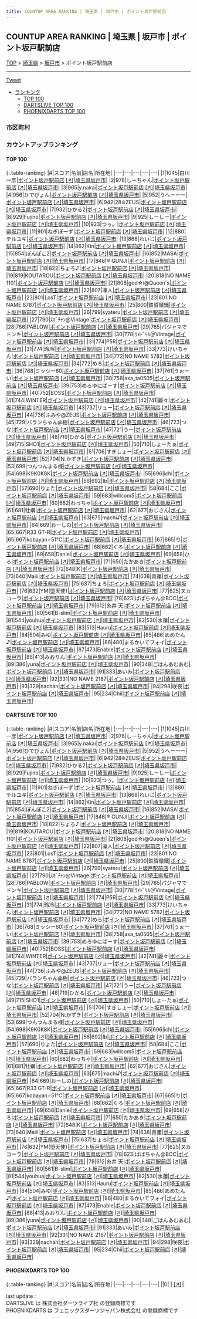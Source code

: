 ```yaml
---
title: COUNTUP AREA RANKING | 埼玉県 | 坂戸市 | ポイント坂戸駅前店
---
```

## COUNTUP AREA RANKING | 埼玉県 | 坂戸市 | ポイント坂戸駅前店

[TOP](/darts/rank/) > [埼玉県](/darts/rank/埼玉県/) > [坂戸市](/darts/rank/埼玉県/坂戸市/) > ポイント坂戸駅前店

___

<a href="https://twitter.com/share?ref_src=twsrc%5Etfw" data-text="COUNTUP AREA RANKING | 埼玉県坂戸市ポイント坂戸駅前店" class="twitter-share-button" data-hashtags="DARTSLIVE,PHOENIXDARTS,darts,ダーツ" data-show-count="false">Tweet</a>

* [ランキング](#カウントアップランキング)
    * [TOP 100](#top-100)
    * [DARTSLIVE TOP 100](#dartslive-top-100)
    * [PHOENIXDARTS TOP 100](#phoenixdarts-top-100)

### 市区町村

<ul>

</ul>

### カウントアップランキング

#### TOP 100



{:.table-ranking}
|#|スコア|名前|店名|所在地|
|---|---|---|---|---|
|1|1045|<span class="rank-name-dl">白川 一彦</span>|<a href="/darts/rank/shops/4b3d1df5a51614aa0d9b047a20a7ba1e.html">ポイント坂戸駅前店</a> <a href="https://search.dartslive.com/jp/shop/4b3d1df5a51614aa0d9b047a20a7ba1e">[↗]</a>|<a href="/darts/rank/埼玉県/坂戸市">埼玉県坂戸市</a>|
|2|976|<span class="rank-name-dl">しーちゃん</span>|<a href="/darts/rank/shops/4b3d1df5a51614aa0d9b047a20a7ba1e.html">ポイント坂戸駅前店</a> <a href="https://search.dartslive.com/jp/shop/4b3d1df5a51614aa0d9b047a20a7ba1e">[↗]</a>|<a href="/darts/rank/埼玉県/坂戸市">埼玉県坂戸市</a>|
|3|965|<span class="rank-name-dl">y.nakai</span>|<a href="/darts/rank/shops/4b3d1df5a51614aa0d9b047a20a7ba1e.html">ポイント坂戸駅前店</a> <a href="https://search.dartslive.com/jp/shop/4b3d1df5a51614aa0d9b047a20a7ba1e">[↗]</a>|<a href="/darts/rank/埼玉県/坂戸市">埼玉県坂戸市</a>|
|4|956|<span class="rank-name-dl">ひでぴょん</span>|<a href="/darts/rank/shops/4b3d1df5a51614aa0d9b047a20a7ba1e.html">ポイント坂戸駅前店</a> <a href="https://search.dartslive.com/jp/shop/4b3d1df5a51614aa0d9b047a20a7ba1e">[↗]</a>|<a href="/darts/rank/埼玉県/坂戸市">埼玉県坂戸市</a>|
|5|952|<span class="rank-name-dl">うへーーー</span>|<a href="/darts/rank/shops/4b3d1df5a51614aa0d9b047a20a7ba1e.html">ポイント坂戸駅前店</a> <a href="https://search.dartslive.com/jp/shop/4b3d1df5a51614aa0d9b047a20a7ba1e">[↗]</a>|<a href="/darts/rank/埼玉県/坂戸市">埼玉県坂戸市</a>|
|6|942|<span class="rank-name-dl">28❊ZEUS</span>|<a href="/darts/rank/shops/4b3d1df5a51614aa0d9b047a20a7ba1e.html">ポイント坂戸駅前店</a> <a href="https://search.dartslive.com/jp/shop/4b3d1df5a51614aa0d9b047a20a7ba1e">[↗]</a>|<a href="/darts/rank/埼玉県/坂戸市">埼玉県坂戸市</a>|
|7|932|<span class="rank-name-dl">ひかる2</span>|<a href="/darts/rank/shops/4b3d1df5a51614aa0d9b047a20a7ba1e.html">ポイント坂戸駅前店</a> <a href="https://search.dartslive.com/jp/shop/4b3d1df5a51614aa0d9b047a20a7ba1e">[↗]</a>|<a href="/darts/rank/埼玉県/坂戸市">埼玉県坂戸市</a>|
|8|929|<span class="rank-name-dl">Fujino</span>|<a href="/darts/rank/shops/4b3d1df5a51614aa0d9b047a20a7ba1e.html">ポイント坂戸駅前店</a> <a href="https://search.dartslive.com/jp/shop/4b3d1df5a51614aa0d9b047a20a7ba1e">[↗]</a>|<a href="/darts/rank/埼玉県/坂戸市">埼玉県坂戸市</a>|
|9|925|<span class="rank-name-dl">しーしー</span>|<a href="/darts/rank/shops/4b3d1df5a51614aa0d9b047a20a7ba1e.html">ポイント坂戸駅前店</a> <a href="https://search.dartslive.com/jp/shop/4b3d1df5a51614aa0d9b047a20a7ba1e">[↗]</a>|<a href="/darts/rank/埼玉県/坂戸市">埼玉県坂戸市</a>|
|10|923|<span class="rank-name-dl">つぅ。</span>|<a href="/darts/rank/shops/4b3d1df5a51614aa0d9b047a20a7ba1e.html">ポイント坂戸駅前店</a> <a href="https://search.dartslive.com/jp/shop/4b3d1df5a51614aa0d9b047a20a7ba1e">[↗]</a>|<a href="/darts/rank/埼玉県/坂戸市">埼玉県坂戸市</a>|
|11|901|<span class="rank-name-dl">ねぎぼーず</span>|<a href="/darts/rank/shops/4b3d1df5a51614aa0d9b047a20a7ba1e.html">ポイント坂戸駅前店</a> <a href="https://search.dartslive.com/jp/shop/4b3d1df5a51614aa0d9b047a20a7ba1e">[↗]</a>|<a href="/darts/rank/埼玉県/坂戸市">埼玉県坂戸市</a>|
|12|880|<span class="rank-name-dl">テルユキ</span>|<a href="/darts/rank/shops/4b3d1df5a51614aa0d9b047a20a7ba1e.html">ポイント坂戸駅前店</a> <a href="https://search.dartslive.com/jp/shop/4b3d1df5a51614aa0d9b047a20a7ba1e">[↗]</a>|<a href="/darts/rank/埼玉県/坂戸市">埼玉県坂戸市</a>|
|13|868|<span class="rank-name-dl">れいじ</span>|<a href="/darts/rank/shops/4b3d1df5a51614aa0d9b047a20a7ba1e.html">ポイント坂戸駅前店</a> <a href="https://search.dartslive.com/jp/shop/4b3d1df5a51614aa0d9b047a20a7ba1e">[↗]</a>|<a href="/darts/rank/埼玉県/坂戸市">埼玉県坂戸市</a>|
|14|862|<span class="rank-name-dl">Kin</span>|<a href="/darts/rank/shops/4b3d1df5a51614aa0d9b047a20a7ba1e.html">ポイント坂戸駅前店</a> <a href="https://search.dartslive.com/jp/shop/4b3d1df5a51614aa0d9b047a20a7ba1e">[↗]</a>|<a href="/darts/rank/埼玉県/坂戸市">埼玉県坂戸市</a>|
|15|854|<span class="rank-name-dl">ぽんぽこ2</span>|<a href="/darts/rank/shops/4b3d1df5a51614aa0d9b047a20a7ba1e.html">ポイント坂戸駅前店</a> <a href="https://search.dartslive.com/jp/shop/4b3d1df5a51614aa0d9b047a20a7ba1e">[↗]</a>|<a href="/darts/rank/埼玉県/坂戸市">埼玉県坂戸市</a>|
|16|852|<span class="rank-name-dl">MASA</span>|<a href="/darts/rank/shops/4b3d1df5a51614aa0d9b047a20a7ba1e.html">ポイント坂戸駅前店</a> <a href="https://search.dartslive.com/jp/shop/4b3d1df5a51614aa0d9b047a20a7ba1e">[↗]</a>|<a href="/darts/rank/埼玉県/坂戸市">埼玉県坂戸市</a>|
|17|846|<span class="rank-name-dl">®️ GUNJI</span>|<a href="/darts/rank/shops/4b3d1df5a51614aa0d9b047a20a7ba1e.html">ポイント坂戸駅前店</a> <a href="https://search.dartslive.com/jp/shop/4b3d1df5a51614aa0d9b047a20a7ba1e">[↗]</a>|<a href="/darts/rank/埼玉県/坂戸市">埼玉県坂戸市</a>|
|18|822|<span class="rank-name-dl">ちょろ♪</span>|<a href="/darts/rank/shops/4b3d1df5a51614aa0d9b047a20a7ba1e.html">ポイント坂戸駅前店</a> <a href="https://search.dartslive.com/jp/shop/4b3d1df5a51614aa0d9b047a20a7ba1e">[↗]</a>|<a href="/darts/rank/埼玉県/坂戸市">埼玉県坂戸市</a>|
|19|819|<span class="rank-name-dl">KOUTAROU</span>|<a href="/darts/rank/shops/4b3d1df5a51614aa0d9b047a20a7ba1e.html">ポイント坂戸駅前店</a> <a href="https://search.dartslive.com/jp/shop/4b3d1df5a51614aa0d9b047a20a7ba1e">[↗]</a>|<a href="/darts/rank/埼玉県/坂戸市">埼玉県坂戸市</a>|
|20|818|<span class="rank-name-dl">NO NAME 1101</span>|<a href="/darts/rank/shops/4b3d1df5a51614aa0d9b047a20a7ba1e.html">ポイント坂戸駅前店</a> <a href="https://search.dartslive.com/jp/shop/4b3d1df5a51614aa0d9b047a20a7ba1e">[↗]</a>|<a href="/darts/rank/埼玉県/坂戸市">埼玉県坂戸市</a>|
|21|808|<span class="rank-name-dl">god☆i@Queen&#x27;s</span>|<a href="/darts/rank/shops/4b3d1df5a51614aa0d9b047a20a7ba1e.html">ポイント坂戸駅前店</a> <a href="https://search.dartslive.com/jp/shop/4b3d1df5a51614aa0d9b047a20a7ba1e">[↗]</a>|<a href="/darts/rank/埼玉県/坂戸市">埼玉県坂戸市</a>|
|22|807|<span class="rank-name-dl">凜人</span>|<a href="/darts/rank/shops/4b3d1df5a51614aa0d9b047a20a7ba1e.html">ポイント坂戸駅前店</a> <a href="https://search.dartslive.com/jp/shop/4b3d1df5a51614aa0d9b047a20a7ba1e">[↗]</a>|<a href="/darts/rank/埼玉県/坂戸市">埼玉県坂戸市</a>|
|23|801|<span class="rank-name-dl">LosT</span>|<a href="/darts/rank/shops/4b3d1df5a51614aa0d9b047a20a7ba1e.html">ポイント坂戸駅前店</a> <a href="https://search.dartslive.com/jp/shop/4b3d1df5a51614aa0d9b047a20a7ba1e">[↗]</a>|<a href="/darts/rank/埼玉県/坂戸市">埼玉県坂戸市</a>|
|23|801|<span class="rank-name-dl">NO NAME 8787</span>|<a href="/darts/rank/shops/4b3d1df5a51614aa0d9b047a20a7ba1e.html">ポイント坂戸駅前店</a> <a href="https://search.dartslive.com/jp/shop/4b3d1df5a51614aa0d9b047a20a7ba1e">[↗]</a>|<a href="/darts/rank/埼玉県/坂戸市">埼玉県坂戸市</a>|
|25|800|<span class="rank-name-dl">鉄晢徹鐵</span>|<a href="/darts/rank/shops/4b3d1df5a51614aa0d9b047a20a7ba1e.html">ポイント坂戸駅前店</a> <a href="https://search.dartslive.com/jp/shop/4b3d1df5a51614aa0d9b047a20a7ba1e">[↗]</a>|<a href="/darts/rank/埼玉県/坂戸市">埼玉県坂戸市</a>|
|26|799|<span class="rank-name-dl">syateru</span>|<a href="/darts/rank/shops/4b3d1df5a51614aa0d9b047a20a7ba1e.html">ポイント坂戸駅前店</a> <a href="https://search.dartslive.com/jp/shop/4b3d1df5a51614aa0d9b047a20a7ba1e">[↗]</a>|<a href="/darts/rank/埼玉県/坂戸市">埼玉県坂戸市</a>|
|27|790|<span class="rank-name-dl">ｽｷﾞﾁｬﾝ@Vintage</span>|<a href="/darts/rank/shops/4b3d1df5a51614aa0d9b047a20a7ba1e.html">ポイント坂戸駅前店</a> <a href="https://search.dartslive.com/jp/shop/4b3d1df5a51614aa0d9b047a20a7ba1e">[↗]</a>|<a href="/darts/rank/埼玉県/坂戸市">埼玉県坂戸市</a>|
|28|786|<span class="rank-name-dl">PABLOW</span>|<a href="/darts/rank/shops/4b3d1df5a51614aa0d9b047a20a7ba1e.html">ポイント坂戸駅前店</a> <a href="https://search.dartslive.com/jp/shop/4b3d1df5a51614aa0d9b047a20a7ba1e">[↗]</a>|<a href="/darts/rank/埼玉県/坂戸市">埼玉県坂戸市</a>|
|29|785|<span class="rank-name-dl">パジャマでドンキ</span>|<a href="/darts/rank/shops/4b3d1df5a51614aa0d9b047a20a7ba1e.html">ポイント坂戸駅前店</a> <a href="https://search.dartslive.com/jp/shop/4b3d1df5a51614aa0d9b047a20a7ba1e">[↗]</a>|<a href="/darts/rank/埼玉県/坂戸市">埼玉県坂戸市</a>|
|30|778|<span class="rank-name-dl">ｳﾒﾄﾞﾘﾙ＠Vintage</span>|<a href="/darts/rank/shops/4b3d1df5a51614aa0d9b047a20a7ba1e.html">ポイント坂戸駅前店</a> <a href="https://search.dartslive.com/jp/shop/4b3d1df5a51614aa0d9b047a20a7ba1e">[↗]</a>|<a href="/darts/rank/埼玉県/坂戸市">埼玉県坂戸市</a>|
|31|774|<span class="rank-name-dl">P5R</span>|<a href="/darts/rank/shops/4b3d1df5a51614aa0d9b047a20a7ba1e.html">ポイント坂戸駅前店</a> <a href="https://search.dartslive.com/jp/shop/4b3d1df5a51614aa0d9b047a20a7ba1e">[↗]</a>|<a href="/darts/rank/埼玉県/坂戸市">埼玉県坂戸市</a>|
|31|774|<span class="rank-name-dl">玲冷</span>|<a href="/darts/rank/shops/4b3d1df5a51614aa0d9b047a20a7ba1e.html">ポイント坂戸駅前店</a> <a href="https://search.dartslive.com/jp/shop/4b3d1df5a51614aa0d9b047a20a7ba1e">[↗]</a>|<a href="/darts/rank/埼玉県/坂戸市">埼玉県坂戸市</a>|
|33|773|<span class="rank-name-dl">けいちゃん</span>|<a href="/darts/rank/shops/4b3d1df5a51614aa0d9b047a20a7ba1e.html">ポイント坂戸駅前店</a> <a href="https://search.dartslive.com/jp/shop/4b3d1df5a51614aa0d9b047a20a7ba1e">[↗]</a>|<a href="/darts/rank/埼玉県/坂戸市">埼玉県坂戸市</a>|
|34|772|<span class="rank-name-dl">NO NAME 5782</span>|<a href="/darts/rank/shops/4b3d1df5a51614aa0d9b047a20a7ba1e.html">ポイント坂戸駅前店</a> <a href="https://search.dartslive.com/jp/shop/4b3d1df5a51614aa0d9b047a20a7ba1e">[↗]</a>|<a href="/darts/rank/埼玉県/坂戸市">埼玉県坂戸市</a>|
|34|772|<span class="rank-name-dl">めろ</span>|<a href="/darts/rank/shops/4b3d1df5a51614aa0d9b047a20a7ba1e.html">ポイント坂戸駅前店</a> <a href="https://search.dartslive.com/jp/shop/4b3d1df5a51614aa0d9b047a20a7ba1e">[↗]</a>|<a href="/darts/rank/埼玉県/坂戸市">埼玉県坂戸市</a>|
|36|768|<span class="rank-name-dl">ミッシー60</span>|<a href="/darts/rank/shops/4b3d1df5a51614aa0d9b047a20a7ba1e.html">ポイント坂戸駅前店</a> <a href="https://search.dartslive.com/jp/shop/4b3d1df5a51614aa0d9b047a20a7ba1e">[↗]</a>|<a href="/darts/rank/埼玉県/坂戸市">埼玉県坂戸市</a>|
|37|761|<span class="rank-name-dl">うぉーい</span>|<a href="/darts/rank/shops/4b3d1df5a51614aa0d9b047a20a7ba1e.html">ポイント坂戸駅前店</a> <a href="https://search.dartslive.com/jp/shop/4b3d1df5a51614aa0d9b047a20a7ba1e">[↗]</a>|<a href="/darts/rank/埼玉県/坂戸市">埼玉県坂戸市</a>|
|38|758|<span class="rank-name-dl">axa_ta0505</span>|<a href="/darts/rank/shops/4b3d1df5a51614aa0d9b047a20a7ba1e.html">ポイント坂戸駅前店</a> <a href="https://search.dartslive.com/jp/shop/4b3d1df5a51614aa0d9b047a20a7ba1e">[↗]</a>|<a href="/darts/rank/埼玉県/坂戸市">埼玉県坂戸市</a>|
|39|753|<span class="rank-name-dl">めろゆにばーす</span>|<a href="/darts/rank/shops/4b3d1df5a51614aa0d9b047a20a7ba1e.html">ポイント坂戸駅前店</a> <a href="https://search.dartslive.com/jp/shop/4b3d1df5a51614aa0d9b047a20a7ba1e">[↗]</a>|<a href="/darts/rank/埼玉県/坂戸市">埼玉県坂戸市</a>|
|40|752|<span class="rank-name-dl">BOSS</span>|<a href="/darts/rank/shops/4b3d1df5a51614aa0d9b047a20a7ba1e.html">ポイント坂戸駅前店</a> <a href="https://search.dartslive.com/jp/shop/4b3d1df5a51614aa0d9b047a20a7ba1e">[↗]</a>|<a href="/darts/rank/埼玉県/坂戸市">埼玉県坂戸市</a>|
|41|744|<span class="rank-name-dl">WINTER</span>|<a href="/darts/rank/shops/4b3d1df5a51614aa0d9b047a20a7ba1e.html">ポイント坂戸駅前店</a> <a href="https://search.dartslive.com/jp/shop/4b3d1df5a51614aa0d9b047a20a7ba1e">[↗]</a>|<a href="/darts/rank/埼玉県/坂戸市">埼玉県坂戸市</a>|
|42|741|<span class="rank-name-dl">麗々</span>|<a href="/darts/rank/shops/4b3d1df5a51614aa0d9b047a20a7ba1e.html">ポイント坂戸駅前店</a> <a href="https://search.dartslive.com/jp/shop/4b3d1df5a51614aa0d9b047a20a7ba1e">[↗]</a>|<a href="/darts/rank/埼玉県/坂戸市">埼玉県坂戸市</a>|
|43|737|<span class="rank-name-dl">リュー</span>|<a href="/darts/rank/shops/4b3d1df5a51614aa0d9b047a20a7ba1e.html">ポイント坂戸駅前店</a> <a href="https://search.dartslive.com/jp/shop/4b3d1df5a51614aa0d9b047a20a7ba1e">[↗]</a>|<a href="/darts/rank/埼玉県/坂戸市">埼玉県坂戸市</a>|
|44|736|<span class="rank-name-dl">ふみや@ZEUS</span>|<a href="/darts/rank/shops/4b3d1df5a51614aa0d9b047a20a7ba1e.html">ポイント坂戸駅前店</a> <a href="https://search.dartslive.com/jp/shop/4b3d1df5a51614aa0d9b047a20a7ba1e">[↗]</a>|<a href="/darts/rank/埼玉県/坂戸市">埼玉県坂戸市</a>|
|45|729|<span class="rank-name-dl">バランちゃん@樹</span>|<a href="/darts/rank/shops/4b3d1df5a51614aa0d9b047a20a7ba1e.html">ポイント坂戸駅前店</a> <a href="https://search.dartslive.com/jp/shop/4b3d1df5a51614aa0d9b047a20a7ba1e">[↗]</a>|<a href="/darts/rank/埼玉県/坂戸市">埼玉県坂戸市</a>|
|46|723|<span class="rank-name-dl">つな</span>|<a href="/darts/rank/shops/4b3d1df5a51614aa0d9b047a20a7ba1e.html">ポイント坂戸駅前店</a> <a href="https://search.dartslive.com/jp/shop/4b3d1df5a51614aa0d9b047a20a7ba1e">[↗]</a>|<a href="/darts/rank/埼玉県/坂戸市">埼玉県坂戸市</a>|
|47|721|<span class="rank-name-dl">うー</span>|<a href="/darts/rank/shops/4b3d1df5a51614aa0d9b047a20a7ba1e.html">ポイント坂戸駅前店</a> <a href="https://search.dartslive.com/jp/shop/4b3d1df5a51614aa0d9b047a20a7ba1e">[↗]</a>|<a href="/darts/rank/埼玉県/坂戸市">埼玉県坂戸市</a>|
|48|719|<span class="rank-name-dl">ひかる</span>|<a href="/darts/rank/shops/4b3d1df5a51614aa0d9b047a20a7ba1e.html">ポイント坂戸駅前店</a> <a href="https://search.dartslive.com/jp/shop/4b3d1df5a51614aa0d9b047a20a7ba1e">[↗]</a>|<a href="/darts/rank/埼玉県/坂戸市">埼玉県坂戸市</a>|
|49|715|<span class="rank-name-dl">SHO1</span>|<a href="/darts/rank/shops/4b3d1df5a51614aa0d9b047a20a7ba1e.html">ポイント坂戸駅前店</a> <a href="https://search.dartslive.com/jp/shop/4b3d1df5a51614aa0d9b047a20a7ba1e">[↗]</a>|<a href="/darts/rank/埼玉県/坂戸市">埼玉県坂戸市</a>|
|50|710|<span class="rank-name-dl">しょーたぁ</span>|<a href="/darts/rank/shops/4b3d1df5a51614aa0d9b047a20a7ba1e.html">ポイント坂戸駅前店</a> <a href="https://search.dartslive.com/jp/shop/4b3d1df5a51614aa0d9b047a20a7ba1e">[↗]</a>|<a href="/darts/rank/埼玉県/坂戸市">埼玉県坂戸市</a>|
|51|706|<span class="rank-name-dl">すぎしょー</span>|<a href="/darts/rank/shops/4b3d1df5a51614aa0d9b047a20a7ba1e.html">ポイント坂戸駅前店</a> <a href="https://search.dartslive.com/jp/shop/4b3d1df5a51614aa0d9b047a20a7ba1e">[↗]</a>|<a href="/darts/rank/埼玉県/坂戸市">埼玉県坂戸市</a>|
|52|704|<span class="rank-name-dl">N.かずき</span>|<a href="/darts/rank/shops/4b3d1df5a51614aa0d9b047a20a7ba1e.html">ポイント坂戸駅前店</a> <a href="https://search.dartslive.com/jp/shop/4b3d1df5a51614aa0d9b047a20a7ba1e">[↗]</a>|<a href="/darts/rank/埼玉県/坂戸市">埼玉県坂戸市</a>|
|53|699|<span class="rank-name-dl">つんつんまる様</span>|<a href="/darts/rank/shops/4b3d1df5a51614aa0d9b047a20a7ba1e.html">ポイント坂戸駅前店</a> <a href="https://search.dartslive.com/jp/shop/4b3d1df5a51614aa0d9b047a20a7ba1e">[↗]</a>|<a href="/darts/rank/埼玉県/坂戸市">埼玉県坂戸市</a>|
|54|698|<span class="rank-name-dl">K9K0K8K</span>|<a href="/darts/rank/shops/4b3d1df5a51614aa0d9b047a20a7ba1e.html">ポイント坂戸駅前店</a> <a href="https://search.dartslive.com/jp/shop/4b3d1df5a51614aa0d9b047a20a7ba1e">[↗]</a>|<a href="/darts/rank/埼玉県/坂戸市">埼玉県坂戸市</a>|
|55|696|<span class="rank-name-dl">ichi</span>|<a href="/darts/rank/shops/4b3d1df5a51614aa0d9b047a20a7ba1e.html">ポイント坂戸駅前店</a> <a href="https://search.dartslive.com/jp/shop/4b3d1df5a51614aa0d9b047a20a7ba1e">[↗]</a>|<a href="/darts/rank/埼玉県/坂戸市">埼玉県坂戸市</a>|
|56|692|<span class="rank-name-dl">Ib</span>|<a href="/darts/rank/shops/4b3d1df5a51614aa0d9b047a20a7ba1e.html">ポイント坂戸駅前店</a> <a href="https://search.dartslive.com/jp/shop/4b3d1df5a51614aa0d9b047a20a7ba1e">[↗]</a>|<a href="/darts/rank/埼玉県/坂戸市">埼玉県坂戸市</a>|
|57|690|<span class="rank-name-dl">りょた</span>|<a href="/darts/rank/shops/4b3d1df5a51614aa0d9b047a20a7ba1e.html">ポイント坂戸駅前店</a> <a href="https://search.dartslive.com/jp/shop/4b3d1df5a51614aa0d9b047a20a7ba1e">[↗]</a>|<a href="/darts/rank/埼玉県/坂戸市">埼玉県坂戸市</a>|
|58|684|<span class="rank-name-dl">ここ</span>|<a href="/darts/rank/shops/4b3d1df5a51614aa0d9b047a20a7ba1e.html">ポイント坂戸駅前店</a> <a href="https://search.dartslive.com/jp/shop/4b3d1df5a51614aa0d9b047a20a7ba1e">[↗]</a>|<a href="/darts/rank/埼玉県/坂戸市">埼玉県坂戸市</a>|
|59|683|<span class="rank-name-dl">willcom5</span>|<a href="/darts/rank/shops/4b3d1df5a51614aa0d9b047a20a7ba1e.html">ポイント坂戸駅前店</a> <a href="https://search.dartslive.com/jp/shop/4b3d1df5a51614aa0d9b047a20a7ba1e">[↗]</a>|<a href="/darts/rank/埼玉県/坂戸市">埼玉県坂戸市</a>|
|60|682|<span class="rank-name-dl">わっちゃ</span>|<a href="/darts/rank/shops/4b3d1df5a51614aa0d9b047a20a7ba1e.html">ポイント坂戸駅前店</a> <a href="https://search.dartslive.com/jp/shop/4b3d1df5a51614aa0d9b047a20a7ba1e">[↗]</a>|<a href="/darts/rank/埼玉県/坂戸市">埼玉県坂戸市</a>|
|61|681|<span class="rank-name-dl">牡蠣</span>|<a href="/darts/rank/shops/4b3d1df5a51614aa0d9b047a20a7ba1e.html">ポイント坂戸駅前店</a> <a href="https://search.dartslive.com/jp/shop/4b3d1df5a51614aa0d9b047a20a7ba1e">[↗]</a>|<a href="/darts/rank/埼玉県/坂戸市">埼玉県坂戸市</a>|
|62|677|<span class="rank-name-dl">おじさん</span>|<a href="/darts/rank/shops/4b3d1df5a51614aa0d9b047a20a7ba1e.html">ポイント坂戸駅前店</a> <a href="https://search.dartslive.com/jp/shop/4b3d1df5a51614aa0d9b047a20a7ba1e">[↗]</a>|<a href="/darts/rank/埼玉県/坂戸市">埼玉県坂戸市</a>|
|63|675|<span class="rank-name-dl">machi♪</span>|<a href="/darts/rank/shops/4b3d1df5a51614aa0d9b047a20a7ba1e.html">ポイント坂戸駅前店</a> <a href="https://search.dartslive.com/jp/shop/4b3d1df5a51614aa0d9b047a20a7ba1e">[↗]</a>|<a href="/darts/rank/埼玉県/坂戸市">埼玉県坂戸市</a>|
|64|669|<span class="rank-name-dl">おーしの</span>|<a href="/darts/rank/shops/4b3d1df5a51614aa0d9b047a20a7ba1e.html">ポイント坂戸駅前店</a> <a href="https://search.dartslive.com/jp/shop/4b3d1df5a51614aa0d9b047a20a7ba1e">[↗]</a>|<a href="/darts/rank/埼玉県/坂戸市">埼玉県坂戸市</a>|
|65|667|<span class="rank-name-dl">R33 GT-R</span>|<a href="/darts/rank/shops/4b3d1df5a51614aa0d9b047a20a7ba1e.html">ポイント坂戸駅前店</a> <a href="https://search.dartslive.com/jp/shop/4b3d1df5a51614aa0d9b047a20a7ba1e">[↗]</a>|<a href="/darts/rank/埼玉県/坂戸市">埼玉県坂戸市</a>|
|65|667|<span class="rank-name-dl">kobayan♂51℃</span>|<a href="/darts/rank/shops/4b3d1df5a51614aa0d9b047a20a7ba1e.html">ポイント坂戸駅前店</a> <a href="https://search.dartslive.com/jp/shop/4b3d1df5a51614aa0d9b047a20a7ba1e">[↗]</a>|<a href="/darts/rank/埼玉県/坂戸市">埼玉県坂戸市</a>|
|67|665|<span class="rank-name-dl">り</span>|<a href="/darts/rank/shops/4b3d1df5a51614aa0d9b047a20a7ba1e.html">ポイント坂戸駅前店</a> <a href="https://search.dartslive.com/jp/shop/4b3d1df5a51614aa0d9b047a20a7ba1e">[↗]</a>|<a href="/darts/rank/埼玉県/坂戸市">埼玉県坂戸市</a>|
|68|662|<span class="rank-name-dl">くろ</span>|<a href="/darts/rank/shops/4b3d1df5a51614aa0d9b047a20a7ba1e.html">ポイント坂戸駅前店</a> <a href="https://search.dartslive.com/jp/shop/4b3d1df5a51614aa0d9b047a20a7ba1e">[↗]</a>|<a href="/darts/rank/埼玉県/坂戸市">埼玉県坂戸市</a>|
|69|658|<span class="rank-name-dl">Daniel</span>|<a href="/darts/rank/shops/4b3d1df5a51614aa0d9b047a20a7ba1e.html">ポイント坂戸駅前店</a> <a href="https://search.dartslive.com/jp/shop/4b3d1df5a51614aa0d9b047a20a7ba1e">[↗]</a>|<a href="/darts/rank/埼玉県/坂戸市">埼玉県坂戸市</a>|
|69|658|<span class="rank-name-dl">ひろ</span>|<a href="/darts/rank/shops/4b3d1df5a51614aa0d9b047a20a7ba1e.html">ポイント坂戸駅前店</a> <a href="https://search.dartslive.com/jp/shop/4b3d1df5a51614aa0d9b047a20a7ba1e">[↗]</a>|<a href="/darts/rank/埼玉県/坂戸市">埼玉県坂戸市</a>|
|71|650|<span class="rank-name-dl">たかあき</span>|<a href="/darts/rank/shops/4b3d1df5a51614aa0d9b047a20a7ba1e.html">ポイント坂戸駅前店</a> <a href="https://search.dartslive.com/jp/shop/4b3d1df5a51614aa0d9b047a20a7ba1e">[↗]</a>|<a href="/darts/rank/埼玉県/坂戸市">埼玉県坂戸市</a>|
|72|648|<span class="rank-name-dl">K</span>|<a href="/darts/rank/shops/4b3d1df5a51614aa0d9b047a20a7ba1e.html">ポイント坂戸駅前店</a> <a href="https://search.dartslive.com/jp/shop/4b3d1df5a51614aa0d9b047a20a7ba1e">[↗]</a>|<a href="/darts/rank/埼玉県/坂戸市">埼玉県坂戸市</a>|
|73|640|<span class="rank-name-dl">Maiii</span>|<a href="/darts/rank/shops/4b3d1df5a51614aa0d9b047a20a7ba1e.html">ポイント坂戸駅前店</a> <a href="https://search.dartslive.com/jp/shop/4b3d1df5a51614aa0d9b047a20a7ba1e">[↗]</a>|<a href="/darts/rank/埼玉県/坂戸市">埼玉県坂戸市</a>|
|74|638|<span class="rank-name-dl">青蓮</span>|<a href="/darts/rank/shops/4b3d1df5a51614aa0d9b047a20a7ba1e.html">ポイント坂戸駅前店</a> <a href="https://search.dartslive.com/jp/shop/4b3d1df5a51614aa0d9b047a20a7ba1e">[↗]</a>|<a href="/darts/rank/埼玉県/坂戸市">埼玉県坂戸市</a>|
|75|637|<span class="rank-name-dl">ちょろ</span>|<a href="/darts/rank/shops/4b3d1df5a51614aa0d9b047a20a7ba1e.html">ポイント坂戸駅前店</a> <a href="https://search.dartslive.com/jp/shop/4b3d1df5a51614aa0d9b047a20a7ba1e">[↗]</a>|<a href="/darts/rank/埼玉県/坂戸市">埼玉県坂戸市</a>|
|76|632|<span class="rank-name-dl">YM(堕天使)</span>|<a href="/darts/rank/shops/4b3d1df5a51614aa0d9b047a20a7ba1e.html">ポイント坂戸駅前店</a> <a href="https://search.dartslive.com/jp/shop/4b3d1df5a51614aa0d9b047a20a7ba1e">[↗]</a>|<a href="/darts/rank/埼玉県/坂戸市">埼玉県坂戸市</a>|
|77|625|<span class="rank-name-dl">ヌカコーラ</span>|<a href="/darts/rank/shops/4b3d1df5a51614aa0d9b047a20a7ba1e.html">ポイント坂戸駅前店</a> <a href="https://search.dartslive.com/jp/shop/4b3d1df5a51614aa0d9b047a20a7ba1e">[↗]</a>|<a href="/darts/rank/埼玉県/坂戸市">埼玉県坂戸市</a>|
|78|623|<span class="rank-name-dl">ばばちゃん@BOC</span>|<a href="/darts/rank/shops/4b3d1df5a51614aa0d9b047a20a7ba1e.html">ポイント坂戸駅前店</a> <a href="https://search.dartslive.com/jp/shop/4b3d1df5a51614aa0d9b047a20a7ba1e">[↗]</a>|<a href="/darts/rank/埼玉県/坂戸市">埼玉県坂戸市</a>|
|79|612|<span class="rank-name-dl">糸井 天</span>|<a href="/darts/rank/shops/4b3d1df5a51614aa0d9b047a20a7ba1e.html">ポイント坂戸駅前店</a> <a href="https://search.dartslive.com/jp/shop/4b3d1df5a51614aa0d9b047a20a7ba1e">[↗]</a>|<a href="/darts/rank/埼玉県/坂戸市">埼玉県坂戸市</a>|
|80|561|<span class="rank-name-dl">B-slim</span>|<a href="/darts/rank/shops/4b3d1df5a51614aa0d9b047a20a7ba1e.html">ポイント坂戸駅前店</a> <a href="https://search.dartslive.com/jp/shop/4b3d1df5a51614aa0d9b047a20a7ba1e">[↗]</a>|<a href="/darts/rank/埼玉県/坂戸市">埼玉県坂戸市</a>|
|81|544|<span class="rank-name-dl">youhua</span>|<a href="/darts/rank/shops/4b3d1df5a51614aa0d9b047a20a7ba1e.html">ポイント坂戸駅前店</a> <a href="https://search.dartslive.com/jp/shop/4b3d1df5a51614aa0d9b047a20a7ba1e">[↗]</a>|<a href="/darts/rank/埼玉県/坂戸市">埼玉県坂戸市</a>|
|82|530|<span class="rank-name-dl">水蓮</span>|<a href="/darts/rank/shops/4b3d1df5a51614aa0d9b047a20a7ba1e.html">ポイント坂戸駅前店</a> <a href="https://search.dartslive.com/jp/shop/4b3d1df5a51614aa0d9b047a20a7ba1e">[↗]</a>|<a href="/darts/rank/埼玉県/坂戸市">埼玉県坂戸市</a>|
|83|513|<span class="rank-name-dl">Hauru</span>|<a href="/darts/rank/shops/4b3d1df5a51614aa0d9b047a20a7ba1e.html">ポイント坂戸駅前店</a> <a href="https://search.dartslive.com/jp/shop/4b3d1df5a51614aa0d9b047a20a7ba1e">[↗]</a>|<a href="/darts/rank/埼玉県/坂戸市">埼玉県坂戸市</a>|
|84|504|<span class="rank-name-dl">みゆ</span>|<a href="/darts/rank/shops/4b3d1df5a51614aa0d9b047a20a7ba1e.html">ポイント坂戸駅前店</a> <a href="https://search.dartslive.com/jp/shop/4b3d1df5a51614aa0d9b047a20a7ba1e">[↗]</a>|<a href="/darts/rank/埼玉県/坂戸市">埼玉県坂戸市</a>|
|85|486|<span class="rank-name-dl">めめたん♪</span>|<a href="/darts/rank/shops/4b3d1df5a51614aa0d9b047a20a7ba1e.html">ポイント坂戸駅前店</a> <a href="https://search.dartslive.com/jp/shop/4b3d1df5a51614aa0d9b047a20a7ba1e">[↗]</a>|<a href="/darts/rank/埼玉県/坂戸市">埼玉県坂戸市</a>|
|86|480|<span class="rank-name-dl">まるかいてフォイ</span>|<a href="/darts/rank/shops/4b3d1df5a51614aa0d9b047a20a7ba1e.html">ポイント坂戸駅前店</a> <a href="https://search.dartslive.com/jp/shop/4b3d1df5a51614aa0d9b047a20a7ba1e">[↗]</a>|<a href="/darts/rank/埼玉県/坂戸市">埼玉県坂戸市</a>|
|87|473|<span class="rank-name-dl">Enable</span>|<a href="/darts/rank/shops/4b3d1df5a51614aa0d9b047a20a7ba1e.html">ポイント坂戸駅前店</a> <a href="https://search.dartslive.com/jp/shop/4b3d1df5a51614aa0d9b047a20a7ba1e">[↗]</a>|<a href="/darts/rank/埼玉県/坂戸市">埼玉県坂戸市</a>|
|88|413|<span class="rank-name-dl">みおりん</span>|<a href="/darts/rank/shops/4b3d1df5a51614aa0d9b047a20a7ba1e.html">ポイント坂戸駅前店</a> <a href="https://search.dartslive.com/jp/shop/4b3d1df5a51614aa0d9b047a20a7ba1e">[↗]</a>|<a href="/darts/rank/埼玉県/坂戸市">埼玉県坂戸市</a>|
|89|386|<span class="rank-name-dl">yuna</span>|<a href="/darts/rank/shops/4b3d1df5a51614aa0d9b047a20a7ba1e.html">ポイント坂戸駅前店</a> <a href="https://search.dartslive.com/jp/shop/4b3d1df5a51614aa0d9b047a20a7ba1e">[↗]</a>|<a href="/darts/rank/埼玉県/坂戸市">埼玉県坂戸市</a>|
|90|348|<span class="rank-name-dl">ごはんあむあむ</span>|<a href="/darts/rank/shops/4b3d1df5a51614aa0d9b047a20a7ba1e.html">ポイント坂戸駅前店</a> <a href="https://search.dartslive.com/jp/shop/4b3d1df5a51614aa0d9b047a20a7ba1e">[↗]</a>|<a href="/darts/rank/埼玉県/坂戸市">埼玉県坂戸市</a>|
|91|333|<span class="rank-name-dl">あいみ</span>|<a href="/darts/rank/shops/4b3d1df5a51614aa0d9b047a20a7ba1e.html">ポイント坂戸駅前店</a> <a href="https://search.dartslive.com/jp/shop/4b3d1df5a51614aa0d9b047a20a7ba1e">[↗]</a>|<a href="/darts/rank/埼玉県/坂戸市">埼玉県坂戸市</a>|
|92|331|<span class="rank-name-dl">NO NAME 2167</span>|<a href="/darts/rank/shops/4b3d1df5a51614aa0d9b047a20a7ba1e.html">ポイント坂戸駅前店</a> <a href="https://search.dartslive.com/jp/shop/4b3d1df5a51614aa0d9b047a20a7ba1e">[↗]</a>|<a href="/darts/rank/埼玉県/坂戸市">埼玉県坂戸市</a>|
|93|329|<span class="rank-name-dl">nachan</span>|<a href="/darts/rank/shops/4b3d1df5a51614aa0d9b047a20a7ba1e.html">ポイント坂戸駅前店</a> <a href="https://search.dartslive.com/jp/shop/4b3d1df5a51614aa0d9b047a20a7ba1e">[↗]</a>|<a href="/darts/rank/埼玉県/坂戸市">埼玉県坂戸市</a>|
|94|298|<span class="rank-name-dl">咲夜</span>|<a href="/darts/rank/shops/4b3d1df5a51614aa0d9b047a20a7ba1e.html">ポイント坂戸駅前店</a> <a href="https://search.dartslive.com/jp/shop/4b3d1df5a51614aa0d9b047a20a7ba1e">[↗]</a>|<a href="/darts/rank/埼玉県/坂戸市">埼玉県坂戸市</a>|
|95|234|<span class="rank-name-dl">Chii</span>|<a href="/darts/rank/shops/4b3d1df5a51614aa0d9b047a20a7ba1e.html">ポイント坂戸駅前店</a> <a href="https://search.dartslive.com/jp/shop/4b3d1df5a51614aa0d9b047a20a7ba1e">[↗]</a>|<a href="/darts/rank/埼玉県/坂戸市">埼玉県坂戸市</a>|


#### DARTSLIVE TOP 100



{:.table-ranking}
|#|スコア|名前|店名|所在地|
|---|---|---|---|---|
|1|1045|<span class="rank-name-dl">白川 一彦</span>|<a href="/darts/rank/shops/4b3d1df5a51614aa0d9b047a20a7ba1e.html">ポイント坂戸駅前店</a> <a href="https://search.dartslive.com/jp/shop/4b3d1df5a51614aa0d9b047a20a7ba1e">[↗]</a>|<a href="/darts/rank/埼玉県/坂戸市">埼玉県坂戸市</a>|
|2|976|<span class="rank-name-dl">しーちゃん</span>|<a href="/darts/rank/shops/4b3d1df5a51614aa0d9b047a20a7ba1e.html">ポイント坂戸駅前店</a> <a href="https://search.dartslive.com/jp/shop/4b3d1df5a51614aa0d9b047a20a7ba1e">[↗]</a>|<a href="/darts/rank/埼玉県/坂戸市">埼玉県坂戸市</a>|
|3|965|<span class="rank-name-dl">y.nakai</span>|<a href="/darts/rank/shops/4b3d1df5a51614aa0d9b047a20a7ba1e.html">ポイント坂戸駅前店</a> <a href="https://search.dartslive.com/jp/shop/4b3d1df5a51614aa0d9b047a20a7ba1e">[↗]</a>|<a href="/darts/rank/埼玉県/坂戸市">埼玉県坂戸市</a>|
|4|956|<span class="rank-name-dl">ひでぴょん</span>|<a href="/darts/rank/shops/4b3d1df5a51614aa0d9b047a20a7ba1e.html">ポイント坂戸駅前店</a> <a href="https://search.dartslive.com/jp/shop/4b3d1df5a51614aa0d9b047a20a7ba1e">[↗]</a>|<a href="/darts/rank/埼玉県/坂戸市">埼玉県坂戸市</a>|
|5|952|<span class="rank-name-dl">うへーーー</span>|<a href="/darts/rank/shops/4b3d1df5a51614aa0d9b047a20a7ba1e.html">ポイント坂戸駅前店</a> <a href="https://search.dartslive.com/jp/shop/4b3d1df5a51614aa0d9b047a20a7ba1e">[↗]</a>|<a href="/darts/rank/埼玉県/坂戸市">埼玉県坂戸市</a>|
|6|942|<span class="rank-name-dl">28❊ZEUS</span>|<a href="/darts/rank/shops/4b3d1df5a51614aa0d9b047a20a7ba1e.html">ポイント坂戸駅前店</a> <a href="https://search.dartslive.com/jp/shop/4b3d1df5a51614aa0d9b047a20a7ba1e">[↗]</a>|<a href="/darts/rank/埼玉県/坂戸市">埼玉県坂戸市</a>|
|7|932|<span class="rank-name-dl">ひかる2</span>|<a href="/darts/rank/shops/4b3d1df5a51614aa0d9b047a20a7ba1e.html">ポイント坂戸駅前店</a> <a href="https://search.dartslive.com/jp/shop/4b3d1df5a51614aa0d9b047a20a7ba1e">[↗]</a>|<a href="/darts/rank/埼玉県/坂戸市">埼玉県坂戸市</a>|
|8|929|<span class="rank-name-dl">Fujino</span>|<a href="/darts/rank/shops/4b3d1df5a51614aa0d9b047a20a7ba1e.html">ポイント坂戸駅前店</a> <a href="https://search.dartslive.com/jp/shop/4b3d1df5a51614aa0d9b047a20a7ba1e">[↗]</a>|<a href="/darts/rank/埼玉県/坂戸市">埼玉県坂戸市</a>|
|9|925|<span class="rank-name-dl">しーしー</span>|<a href="/darts/rank/shops/4b3d1df5a51614aa0d9b047a20a7ba1e.html">ポイント坂戸駅前店</a> <a href="https://search.dartslive.com/jp/shop/4b3d1df5a51614aa0d9b047a20a7ba1e">[↗]</a>|<a href="/darts/rank/埼玉県/坂戸市">埼玉県坂戸市</a>|
|10|923|<span class="rank-name-dl">つぅ。</span>|<a href="/darts/rank/shops/4b3d1df5a51614aa0d9b047a20a7ba1e.html">ポイント坂戸駅前店</a> <a href="https://search.dartslive.com/jp/shop/4b3d1df5a51614aa0d9b047a20a7ba1e">[↗]</a>|<a href="/darts/rank/埼玉県/坂戸市">埼玉県坂戸市</a>|
|11|901|<span class="rank-name-dl">ねぎぼーず</span>|<a href="/darts/rank/shops/4b3d1df5a51614aa0d9b047a20a7ba1e.html">ポイント坂戸駅前店</a> <a href="https://search.dartslive.com/jp/shop/4b3d1df5a51614aa0d9b047a20a7ba1e">[↗]</a>|<a href="/darts/rank/埼玉県/坂戸市">埼玉県坂戸市</a>|
|12|880|<span class="rank-name-dl">テルユキ</span>|<a href="/darts/rank/shops/4b3d1df5a51614aa0d9b047a20a7ba1e.html">ポイント坂戸駅前店</a> <a href="https://search.dartslive.com/jp/shop/4b3d1df5a51614aa0d9b047a20a7ba1e">[↗]</a>|<a href="/darts/rank/埼玉県/坂戸市">埼玉県坂戸市</a>|
|13|868|<span class="rank-name-dl">れいじ</span>|<a href="/darts/rank/shops/4b3d1df5a51614aa0d9b047a20a7ba1e.html">ポイント坂戸駅前店</a> <a href="https://search.dartslive.com/jp/shop/4b3d1df5a51614aa0d9b047a20a7ba1e">[↗]</a>|<a href="/darts/rank/埼玉県/坂戸市">埼玉県坂戸市</a>|
|14|862|<span class="rank-name-dl">Kin</span>|<a href="/darts/rank/shops/4b3d1df5a51614aa0d9b047a20a7ba1e.html">ポイント坂戸駅前店</a> <a href="https://search.dartslive.com/jp/shop/4b3d1df5a51614aa0d9b047a20a7ba1e">[↗]</a>|<a href="/darts/rank/埼玉県/坂戸市">埼玉県坂戸市</a>|
|15|854|<span class="rank-name-dl">ぽんぽこ2</span>|<a href="/darts/rank/shops/4b3d1df5a51614aa0d9b047a20a7ba1e.html">ポイント坂戸駅前店</a> <a href="https://search.dartslive.com/jp/shop/4b3d1df5a51614aa0d9b047a20a7ba1e">[↗]</a>|<a href="/darts/rank/埼玉県/坂戸市">埼玉県坂戸市</a>|
|16|852|<span class="rank-name-dl">MASA</span>|<a href="/darts/rank/shops/4b3d1df5a51614aa0d9b047a20a7ba1e.html">ポイント坂戸駅前店</a> <a href="https://search.dartslive.com/jp/shop/4b3d1df5a51614aa0d9b047a20a7ba1e">[↗]</a>|<a href="/darts/rank/埼玉県/坂戸市">埼玉県坂戸市</a>|
|17|846|<span class="rank-name-dl">®️ GUNJI</span>|<a href="/darts/rank/shops/4b3d1df5a51614aa0d9b047a20a7ba1e.html">ポイント坂戸駅前店</a> <a href="https://search.dartslive.com/jp/shop/4b3d1df5a51614aa0d9b047a20a7ba1e">[↗]</a>|<a href="/darts/rank/埼玉県/坂戸市">埼玉県坂戸市</a>|
|18|822|<span class="rank-name-dl">ちょろ♪</span>|<a href="/darts/rank/shops/4b3d1df5a51614aa0d9b047a20a7ba1e.html">ポイント坂戸駅前店</a> <a href="https://search.dartslive.com/jp/shop/4b3d1df5a51614aa0d9b047a20a7ba1e">[↗]</a>|<a href="/darts/rank/埼玉県/坂戸市">埼玉県坂戸市</a>|
|19|819|<span class="rank-name-dl">KOUTAROU</span>|<a href="/darts/rank/shops/4b3d1df5a51614aa0d9b047a20a7ba1e.html">ポイント坂戸駅前店</a> <a href="https://search.dartslive.com/jp/shop/4b3d1df5a51614aa0d9b047a20a7ba1e">[↗]</a>|<a href="/darts/rank/埼玉県/坂戸市">埼玉県坂戸市</a>|
|20|818|<span class="rank-name-dl">NO NAME 1101</span>|<a href="/darts/rank/shops/4b3d1df5a51614aa0d9b047a20a7ba1e.html">ポイント坂戸駅前店</a> <a href="https://search.dartslive.com/jp/shop/4b3d1df5a51614aa0d9b047a20a7ba1e">[↗]</a>|<a href="/darts/rank/埼玉県/坂戸市">埼玉県坂戸市</a>|
|21|808|<span class="rank-name-dl">god☆i@Queen&#x27;s</span>|<a href="/darts/rank/shops/4b3d1df5a51614aa0d9b047a20a7ba1e.html">ポイント坂戸駅前店</a> <a href="https://search.dartslive.com/jp/shop/4b3d1df5a51614aa0d9b047a20a7ba1e">[↗]</a>|<a href="/darts/rank/埼玉県/坂戸市">埼玉県坂戸市</a>|
|22|807|<span class="rank-name-dl">凜人</span>|<a href="/darts/rank/shops/4b3d1df5a51614aa0d9b047a20a7ba1e.html">ポイント坂戸駅前店</a> <a href="https://search.dartslive.com/jp/shop/4b3d1df5a51614aa0d9b047a20a7ba1e">[↗]</a>|<a href="/darts/rank/埼玉県/坂戸市">埼玉県坂戸市</a>|
|23|801|<span class="rank-name-dl">LosT</span>|<a href="/darts/rank/shops/4b3d1df5a51614aa0d9b047a20a7ba1e.html">ポイント坂戸駅前店</a> <a href="https://search.dartslive.com/jp/shop/4b3d1df5a51614aa0d9b047a20a7ba1e">[↗]</a>|<a href="/darts/rank/埼玉県/坂戸市">埼玉県坂戸市</a>|
|23|801|<span class="rank-name-dl">NO NAME 8787</span>|<a href="/darts/rank/shops/4b3d1df5a51614aa0d9b047a20a7ba1e.html">ポイント坂戸駅前店</a> <a href="https://search.dartslive.com/jp/shop/4b3d1df5a51614aa0d9b047a20a7ba1e">[↗]</a>|<a href="/darts/rank/埼玉県/坂戸市">埼玉県坂戸市</a>|
|25|800|<span class="rank-name-dl">鉄晢徹鐵</span>|<a href="/darts/rank/shops/4b3d1df5a51614aa0d9b047a20a7ba1e.html">ポイント坂戸駅前店</a> <a href="https://search.dartslive.com/jp/shop/4b3d1df5a51614aa0d9b047a20a7ba1e">[↗]</a>|<a href="/darts/rank/埼玉県/坂戸市">埼玉県坂戸市</a>|
|26|799|<span class="rank-name-dl">syateru</span>|<a href="/darts/rank/shops/4b3d1df5a51614aa0d9b047a20a7ba1e.html">ポイント坂戸駅前店</a> <a href="https://search.dartslive.com/jp/shop/4b3d1df5a51614aa0d9b047a20a7ba1e">[↗]</a>|<a href="/darts/rank/埼玉県/坂戸市">埼玉県坂戸市</a>|
|27|790|<span class="rank-name-dl">ｽｷﾞﾁｬﾝ@Vintage</span>|<a href="/darts/rank/shops/4b3d1df5a51614aa0d9b047a20a7ba1e.html">ポイント坂戸駅前店</a> <a href="https://search.dartslive.com/jp/shop/4b3d1df5a51614aa0d9b047a20a7ba1e">[↗]</a>|<a href="/darts/rank/埼玉県/坂戸市">埼玉県坂戸市</a>|
|28|786|<span class="rank-name-dl">PABLOW</span>|<a href="/darts/rank/shops/4b3d1df5a51614aa0d9b047a20a7ba1e.html">ポイント坂戸駅前店</a> <a href="https://search.dartslive.com/jp/shop/4b3d1df5a51614aa0d9b047a20a7ba1e">[↗]</a>|<a href="/darts/rank/埼玉県/坂戸市">埼玉県坂戸市</a>|
|29|785|<span class="rank-name-dl">パジャマでドンキ</span>|<a href="/darts/rank/shops/4b3d1df5a51614aa0d9b047a20a7ba1e.html">ポイント坂戸駅前店</a> <a href="https://search.dartslive.com/jp/shop/4b3d1df5a51614aa0d9b047a20a7ba1e">[↗]</a>|<a href="/darts/rank/埼玉県/坂戸市">埼玉県坂戸市</a>|
|30|778|<span class="rank-name-dl">ｳﾒﾄﾞﾘﾙ＠Vintage</span>|<a href="/darts/rank/shops/4b3d1df5a51614aa0d9b047a20a7ba1e.html">ポイント坂戸駅前店</a> <a href="https://search.dartslive.com/jp/shop/4b3d1df5a51614aa0d9b047a20a7ba1e">[↗]</a>|<a href="/darts/rank/埼玉県/坂戸市">埼玉県坂戸市</a>|
|31|774|<span class="rank-name-dl">P5R</span>|<a href="/darts/rank/shops/4b3d1df5a51614aa0d9b047a20a7ba1e.html">ポイント坂戸駅前店</a> <a href="https://search.dartslive.com/jp/shop/4b3d1df5a51614aa0d9b047a20a7ba1e">[↗]</a>|<a href="/darts/rank/埼玉県/坂戸市">埼玉県坂戸市</a>|
|31|774|<span class="rank-name-dl">玲冷</span>|<a href="/darts/rank/shops/4b3d1df5a51614aa0d9b047a20a7ba1e.html">ポイント坂戸駅前店</a> <a href="https://search.dartslive.com/jp/shop/4b3d1df5a51614aa0d9b047a20a7ba1e">[↗]</a>|<a href="/darts/rank/埼玉県/坂戸市">埼玉県坂戸市</a>|
|33|773|<span class="rank-name-dl">けいちゃん</span>|<a href="/darts/rank/shops/4b3d1df5a51614aa0d9b047a20a7ba1e.html">ポイント坂戸駅前店</a> <a href="https://search.dartslive.com/jp/shop/4b3d1df5a51614aa0d9b047a20a7ba1e">[↗]</a>|<a href="/darts/rank/埼玉県/坂戸市">埼玉県坂戸市</a>|
|34|772|<span class="rank-name-dl">NO NAME 5782</span>|<a href="/darts/rank/shops/4b3d1df5a51614aa0d9b047a20a7ba1e.html">ポイント坂戸駅前店</a> <a href="https://search.dartslive.com/jp/shop/4b3d1df5a51614aa0d9b047a20a7ba1e">[↗]</a>|<a href="/darts/rank/埼玉県/坂戸市">埼玉県坂戸市</a>|
|34|772|<span class="rank-name-dl">めろ</span>|<a href="/darts/rank/shops/4b3d1df5a51614aa0d9b047a20a7ba1e.html">ポイント坂戸駅前店</a> <a href="https://search.dartslive.com/jp/shop/4b3d1df5a51614aa0d9b047a20a7ba1e">[↗]</a>|<a href="/darts/rank/埼玉県/坂戸市">埼玉県坂戸市</a>|
|36|768|<span class="rank-name-dl">ミッシー60</span>|<a href="/darts/rank/shops/4b3d1df5a51614aa0d9b047a20a7ba1e.html">ポイント坂戸駅前店</a> <a href="https://search.dartslive.com/jp/shop/4b3d1df5a51614aa0d9b047a20a7ba1e">[↗]</a>|<a href="/darts/rank/埼玉県/坂戸市">埼玉県坂戸市</a>|
|37|761|<span class="rank-name-dl">うぉーい</span>|<a href="/darts/rank/shops/4b3d1df5a51614aa0d9b047a20a7ba1e.html">ポイント坂戸駅前店</a> <a href="https://search.dartslive.com/jp/shop/4b3d1df5a51614aa0d9b047a20a7ba1e">[↗]</a>|<a href="/darts/rank/埼玉県/坂戸市">埼玉県坂戸市</a>|
|38|758|<span class="rank-name-dl">axa_ta0505</span>|<a href="/darts/rank/shops/4b3d1df5a51614aa0d9b047a20a7ba1e.html">ポイント坂戸駅前店</a> <a href="https://search.dartslive.com/jp/shop/4b3d1df5a51614aa0d9b047a20a7ba1e">[↗]</a>|<a href="/darts/rank/埼玉県/坂戸市">埼玉県坂戸市</a>|
|39|753|<span class="rank-name-dl">めろゆにばーす</span>|<a href="/darts/rank/shops/4b3d1df5a51614aa0d9b047a20a7ba1e.html">ポイント坂戸駅前店</a> <a href="https://search.dartslive.com/jp/shop/4b3d1df5a51614aa0d9b047a20a7ba1e">[↗]</a>|<a href="/darts/rank/埼玉県/坂戸市">埼玉県坂戸市</a>|
|40|752|<span class="rank-name-dl">BOSS</span>|<a href="/darts/rank/shops/4b3d1df5a51614aa0d9b047a20a7ba1e.html">ポイント坂戸駅前店</a> <a href="https://search.dartslive.com/jp/shop/4b3d1df5a51614aa0d9b047a20a7ba1e">[↗]</a>|<a href="/darts/rank/埼玉県/坂戸市">埼玉県坂戸市</a>|
|41|744|<span class="rank-name-dl">WINTER</span>|<a href="/darts/rank/shops/4b3d1df5a51614aa0d9b047a20a7ba1e.html">ポイント坂戸駅前店</a> <a href="https://search.dartslive.com/jp/shop/4b3d1df5a51614aa0d9b047a20a7ba1e">[↗]</a>|<a href="/darts/rank/埼玉県/坂戸市">埼玉県坂戸市</a>|
|42|741|<span class="rank-name-dl">麗々</span>|<a href="/darts/rank/shops/4b3d1df5a51614aa0d9b047a20a7ba1e.html">ポイント坂戸駅前店</a> <a href="https://search.dartslive.com/jp/shop/4b3d1df5a51614aa0d9b047a20a7ba1e">[↗]</a>|<a href="/darts/rank/埼玉県/坂戸市">埼玉県坂戸市</a>|
|43|737|<span class="rank-name-dl">リュー</span>|<a href="/darts/rank/shops/4b3d1df5a51614aa0d9b047a20a7ba1e.html">ポイント坂戸駅前店</a> <a href="https://search.dartslive.com/jp/shop/4b3d1df5a51614aa0d9b047a20a7ba1e">[↗]</a>|<a href="/darts/rank/埼玉県/坂戸市">埼玉県坂戸市</a>|
|44|736|<span class="rank-name-dl">ふみや@ZEUS</span>|<a href="/darts/rank/shops/4b3d1df5a51614aa0d9b047a20a7ba1e.html">ポイント坂戸駅前店</a> <a href="https://search.dartslive.com/jp/shop/4b3d1df5a51614aa0d9b047a20a7ba1e">[↗]</a>|<a href="/darts/rank/埼玉県/坂戸市">埼玉県坂戸市</a>|
|45|729|<span class="rank-name-dl">バランちゃん@樹</span>|<a href="/darts/rank/shops/4b3d1df5a51614aa0d9b047a20a7ba1e.html">ポイント坂戸駅前店</a> <a href="https://search.dartslive.com/jp/shop/4b3d1df5a51614aa0d9b047a20a7ba1e">[↗]</a>|<a href="/darts/rank/埼玉県/坂戸市">埼玉県坂戸市</a>|
|46|723|<span class="rank-name-dl">つな</span>|<a href="/darts/rank/shops/4b3d1df5a51614aa0d9b047a20a7ba1e.html">ポイント坂戸駅前店</a> <a href="https://search.dartslive.com/jp/shop/4b3d1df5a51614aa0d9b047a20a7ba1e">[↗]</a>|<a href="/darts/rank/埼玉県/坂戸市">埼玉県坂戸市</a>|
|47|721|<span class="rank-name-dl">うー</span>|<a href="/darts/rank/shops/4b3d1df5a51614aa0d9b047a20a7ba1e.html">ポイント坂戸駅前店</a> <a href="https://search.dartslive.com/jp/shop/4b3d1df5a51614aa0d9b047a20a7ba1e">[↗]</a>|<a href="/darts/rank/埼玉県/坂戸市">埼玉県坂戸市</a>|
|48|719|<span class="rank-name-dl">ひかる</span>|<a href="/darts/rank/shops/4b3d1df5a51614aa0d9b047a20a7ba1e.html">ポイント坂戸駅前店</a> <a href="https://search.dartslive.com/jp/shop/4b3d1df5a51614aa0d9b047a20a7ba1e">[↗]</a>|<a href="/darts/rank/埼玉県/坂戸市">埼玉県坂戸市</a>|
|49|715|<span class="rank-name-dl">SHO1</span>|<a href="/darts/rank/shops/4b3d1df5a51614aa0d9b047a20a7ba1e.html">ポイント坂戸駅前店</a> <a href="https://search.dartslive.com/jp/shop/4b3d1df5a51614aa0d9b047a20a7ba1e">[↗]</a>|<a href="/darts/rank/埼玉県/坂戸市">埼玉県坂戸市</a>|
|50|710|<span class="rank-name-dl">しょーたぁ</span>|<a href="/darts/rank/shops/4b3d1df5a51614aa0d9b047a20a7ba1e.html">ポイント坂戸駅前店</a> <a href="https://search.dartslive.com/jp/shop/4b3d1df5a51614aa0d9b047a20a7ba1e">[↗]</a>|<a href="/darts/rank/埼玉県/坂戸市">埼玉県坂戸市</a>|
|51|706|<span class="rank-name-dl">すぎしょー</span>|<a href="/darts/rank/shops/4b3d1df5a51614aa0d9b047a20a7ba1e.html">ポイント坂戸駅前店</a> <a href="https://search.dartslive.com/jp/shop/4b3d1df5a51614aa0d9b047a20a7ba1e">[↗]</a>|<a href="/darts/rank/埼玉県/坂戸市">埼玉県坂戸市</a>|
|52|704|<span class="rank-name-dl">N.かずき</span>|<a href="/darts/rank/shops/4b3d1df5a51614aa0d9b047a20a7ba1e.html">ポイント坂戸駅前店</a> <a href="https://search.dartslive.com/jp/shop/4b3d1df5a51614aa0d9b047a20a7ba1e">[↗]</a>|<a href="/darts/rank/埼玉県/坂戸市">埼玉県坂戸市</a>|
|53|699|<span class="rank-name-dl">つんつんまる様</span>|<a href="/darts/rank/shops/4b3d1df5a51614aa0d9b047a20a7ba1e.html">ポイント坂戸駅前店</a> <a href="https://search.dartslive.com/jp/shop/4b3d1df5a51614aa0d9b047a20a7ba1e">[↗]</a>|<a href="/darts/rank/埼玉県/坂戸市">埼玉県坂戸市</a>|
|54|698|<span class="rank-name-dl">K9K0K8K</span>|<a href="/darts/rank/shops/4b3d1df5a51614aa0d9b047a20a7ba1e.html">ポイント坂戸駅前店</a> <a href="https://search.dartslive.com/jp/shop/4b3d1df5a51614aa0d9b047a20a7ba1e">[↗]</a>|<a href="/darts/rank/埼玉県/坂戸市">埼玉県坂戸市</a>|
|55|696|<span class="rank-name-dl">ichi</span>|<a href="/darts/rank/shops/4b3d1df5a51614aa0d9b047a20a7ba1e.html">ポイント坂戸駅前店</a> <a href="https://search.dartslive.com/jp/shop/4b3d1df5a51614aa0d9b047a20a7ba1e">[↗]</a>|<a href="/darts/rank/埼玉県/坂戸市">埼玉県坂戸市</a>|
|56|692|<span class="rank-name-dl">Ib</span>|<a href="/darts/rank/shops/4b3d1df5a51614aa0d9b047a20a7ba1e.html">ポイント坂戸駅前店</a> <a href="https://search.dartslive.com/jp/shop/4b3d1df5a51614aa0d9b047a20a7ba1e">[↗]</a>|<a href="/darts/rank/埼玉県/坂戸市">埼玉県坂戸市</a>|
|57|690|<span class="rank-name-dl">りょた</span>|<a href="/darts/rank/shops/4b3d1df5a51614aa0d9b047a20a7ba1e.html">ポイント坂戸駅前店</a> <a href="https://search.dartslive.com/jp/shop/4b3d1df5a51614aa0d9b047a20a7ba1e">[↗]</a>|<a href="/darts/rank/埼玉県/坂戸市">埼玉県坂戸市</a>|
|58|684|<span class="rank-name-dl">ここ</span>|<a href="/darts/rank/shops/4b3d1df5a51614aa0d9b047a20a7ba1e.html">ポイント坂戸駅前店</a> <a href="https://search.dartslive.com/jp/shop/4b3d1df5a51614aa0d9b047a20a7ba1e">[↗]</a>|<a href="/darts/rank/埼玉県/坂戸市">埼玉県坂戸市</a>|
|59|683|<span class="rank-name-dl">willcom5</span>|<a href="/darts/rank/shops/4b3d1df5a51614aa0d9b047a20a7ba1e.html">ポイント坂戸駅前店</a> <a href="https://search.dartslive.com/jp/shop/4b3d1df5a51614aa0d9b047a20a7ba1e">[↗]</a>|<a href="/darts/rank/埼玉県/坂戸市">埼玉県坂戸市</a>|
|60|682|<span class="rank-name-dl">わっちゃ</span>|<a href="/darts/rank/shops/4b3d1df5a51614aa0d9b047a20a7ba1e.html">ポイント坂戸駅前店</a> <a href="https://search.dartslive.com/jp/shop/4b3d1df5a51614aa0d9b047a20a7ba1e">[↗]</a>|<a href="/darts/rank/埼玉県/坂戸市">埼玉県坂戸市</a>|
|61|681|<span class="rank-name-dl">牡蠣</span>|<a href="/darts/rank/shops/4b3d1df5a51614aa0d9b047a20a7ba1e.html">ポイント坂戸駅前店</a> <a href="https://search.dartslive.com/jp/shop/4b3d1df5a51614aa0d9b047a20a7ba1e">[↗]</a>|<a href="/darts/rank/埼玉県/坂戸市">埼玉県坂戸市</a>|
|62|677|<span class="rank-name-dl">おじさん</span>|<a href="/darts/rank/shops/4b3d1df5a51614aa0d9b047a20a7ba1e.html">ポイント坂戸駅前店</a> <a href="https://search.dartslive.com/jp/shop/4b3d1df5a51614aa0d9b047a20a7ba1e">[↗]</a>|<a href="/darts/rank/埼玉県/坂戸市">埼玉県坂戸市</a>|
|63|675|<span class="rank-name-dl">machi♪</span>|<a href="/darts/rank/shops/4b3d1df5a51614aa0d9b047a20a7ba1e.html">ポイント坂戸駅前店</a> <a href="https://search.dartslive.com/jp/shop/4b3d1df5a51614aa0d9b047a20a7ba1e">[↗]</a>|<a href="/darts/rank/埼玉県/坂戸市">埼玉県坂戸市</a>|
|64|669|<span class="rank-name-dl">おーしの</span>|<a href="/darts/rank/shops/4b3d1df5a51614aa0d9b047a20a7ba1e.html">ポイント坂戸駅前店</a> <a href="https://search.dartslive.com/jp/shop/4b3d1df5a51614aa0d9b047a20a7ba1e">[↗]</a>|<a href="/darts/rank/埼玉県/坂戸市">埼玉県坂戸市</a>|
|65|667|<span class="rank-name-dl">R33 GT-R</span>|<a href="/darts/rank/shops/4b3d1df5a51614aa0d9b047a20a7ba1e.html">ポイント坂戸駅前店</a> <a href="https://search.dartslive.com/jp/shop/4b3d1df5a51614aa0d9b047a20a7ba1e">[↗]</a>|<a href="/darts/rank/埼玉県/坂戸市">埼玉県坂戸市</a>|
|65|667|<span class="rank-name-dl">kobayan♂51℃</span>|<a href="/darts/rank/shops/4b3d1df5a51614aa0d9b047a20a7ba1e.html">ポイント坂戸駅前店</a> <a href="https://search.dartslive.com/jp/shop/4b3d1df5a51614aa0d9b047a20a7ba1e">[↗]</a>|<a href="/darts/rank/埼玉県/坂戸市">埼玉県坂戸市</a>|
|67|665|<span class="rank-name-dl">り</span>|<a href="/darts/rank/shops/4b3d1df5a51614aa0d9b047a20a7ba1e.html">ポイント坂戸駅前店</a> <a href="https://search.dartslive.com/jp/shop/4b3d1df5a51614aa0d9b047a20a7ba1e">[↗]</a>|<a href="/darts/rank/埼玉県/坂戸市">埼玉県坂戸市</a>|
|68|662|<span class="rank-name-dl">くろ</span>|<a href="/darts/rank/shops/4b3d1df5a51614aa0d9b047a20a7ba1e.html">ポイント坂戸駅前店</a> <a href="https://search.dartslive.com/jp/shop/4b3d1df5a51614aa0d9b047a20a7ba1e">[↗]</a>|<a href="/darts/rank/埼玉県/坂戸市">埼玉県坂戸市</a>|
|69|658|<span class="rank-name-dl">Daniel</span>|<a href="/darts/rank/shops/4b3d1df5a51614aa0d9b047a20a7ba1e.html">ポイント坂戸駅前店</a> <a href="https://search.dartslive.com/jp/shop/4b3d1df5a51614aa0d9b047a20a7ba1e">[↗]</a>|<a href="/darts/rank/埼玉県/坂戸市">埼玉県坂戸市</a>|
|69|658|<span class="rank-name-dl">ひろ</span>|<a href="/darts/rank/shops/4b3d1df5a51614aa0d9b047a20a7ba1e.html">ポイント坂戸駅前店</a> <a href="https://search.dartslive.com/jp/shop/4b3d1df5a51614aa0d9b047a20a7ba1e">[↗]</a>|<a href="/darts/rank/埼玉県/坂戸市">埼玉県坂戸市</a>|
|71|650|<span class="rank-name-dl">たかあき</span>|<a href="/darts/rank/shops/4b3d1df5a51614aa0d9b047a20a7ba1e.html">ポイント坂戸駅前店</a> <a href="https://search.dartslive.com/jp/shop/4b3d1df5a51614aa0d9b047a20a7ba1e">[↗]</a>|<a href="/darts/rank/埼玉県/坂戸市">埼玉県坂戸市</a>|
|72|648|<span class="rank-name-dl">K</span>|<a href="/darts/rank/shops/4b3d1df5a51614aa0d9b047a20a7ba1e.html">ポイント坂戸駅前店</a> <a href="https://search.dartslive.com/jp/shop/4b3d1df5a51614aa0d9b047a20a7ba1e">[↗]</a>|<a href="/darts/rank/埼玉県/坂戸市">埼玉県坂戸市</a>|
|73|640|<span class="rank-name-dl">Maiii</span>|<a href="/darts/rank/shops/4b3d1df5a51614aa0d9b047a20a7ba1e.html">ポイント坂戸駅前店</a> <a href="https://search.dartslive.com/jp/shop/4b3d1df5a51614aa0d9b047a20a7ba1e">[↗]</a>|<a href="/darts/rank/埼玉県/坂戸市">埼玉県坂戸市</a>|
|74|638|<span class="rank-name-dl">青蓮</span>|<a href="/darts/rank/shops/4b3d1df5a51614aa0d9b047a20a7ba1e.html">ポイント坂戸駅前店</a> <a href="https://search.dartslive.com/jp/shop/4b3d1df5a51614aa0d9b047a20a7ba1e">[↗]</a>|<a href="/darts/rank/埼玉県/坂戸市">埼玉県坂戸市</a>|
|75|637|<span class="rank-name-dl">ちょろ</span>|<a href="/darts/rank/shops/4b3d1df5a51614aa0d9b047a20a7ba1e.html">ポイント坂戸駅前店</a> <a href="https://search.dartslive.com/jp/shop/4b3d1df5a51614aa0d9b047a20a7ba1e">[↗]</a>|<a href="/darts/rank/埼玉県/坂戸市">埼玉県坂戸市</a>|
|76|632|<span class="rank-name-dl">YM(堕天使)</span>|<a href="/darts/rank/shops/4b3d1df5a51614aa0d9b047a20a7ba1e.html">ポイント坂戸駅前店</a> <a href="https://search.dartslive.com/jp/shop/4b3d1df5a51614aa0d9b047a20a7ba1e">[↗]</a>|<a href="/darts/rank/埼玉県/坂戸市">埼玉県坂戸市</a>|
|77|625|<span class="rank-name-dl">ヌカコーラ</span>|<a href="/darts/rank/shops/4b3d1df5a51614aa0d9b047a20a7ba1e.html">ポイント坂戸駅前店</a> <a href="https://search.dartslive.com/jp/shop/4b3d1df5a51614aa0d9b047a20a7ba1e">[↗]</a>|<a href="/darts/rank/埼玉県/坂戸市">埼玉県坂戸市</a>|
|78|623|<span class="rank-name-dl">ばばちゃん@BOC</span>|<a href="/darts/rank/shops/4b3d1df5a51614aa0d9b047a20a7ba1e.html">ポイント坂戸駅前店</a> <a href="https://search.dartslive.com/jp/shop/4b3d1df5a51614aa0d9b047a20a7ba1e">[↗]</a>|<a href="/darts/rank/埼玉県/坂戸市">埼玉県坂戸市</a>|
|79|612|<span class="rank-name-dl">糸井 天</span>|<a href="/darts/rank/shops/4b3d1df5a51614aa0d9b047a20a7ba1e.html">ポイント坂戸駅前店</a> <a href="https://search.dartslive.com/jp/shop/4b3d1df5a51614aa0d9b047a20a7ba1e">[↗]</a>|<a href="/darts/rank/埼玉県/坂戸市">埼玉県坂戸市</a>|
|80|561|<span class="rank-name-dl">B-slim</span>|<a href="/darts/rank/shops/4b3d1df5a51614aa0d9b047a20a7ba1e.html">ポイント坂戸駅前店</a> <a href="https://search.dartslive.com/jp/shop/4b3d1df5a51614aa0d9b047a20a7ba1e">[↗]</a>|<a href="/darts/rank/埼玉県/坂戸市">埼玉県坂戸市</a>|
|81|544|<span class="rank-name-dl">youhua</span>|<a href="/darts/rank/shops/4b3d1df5a51614aa0d9b047a20a7ba1e.html">ポイント坂戸駅前店</a> <a href="https://search.dartslive.com/jp/shop/4b3d1df5a51614aa0d9b047a20a7ba1e">[↗]</a>|<a href="/darts/rank/埼玉県/坂戸市">埼玉県坂戸市</a>|
|82|530|<span class="rank-name-dl">水蓮</span>|<a href="/darts/rank/shops/4b3d1df5a51614aa0d9b047a20a7ba1e.html">ポイント坂戸駅前店</a> <a href="https://search.dartslive.com/jp/shop/4b3d1df5a51614aa0d9b047a20a7ba1e">[↗]</a>|<a href="/darts/rank/埼玉県/坂戸市">埼玉県坂戸市</a>|
|83|513|<span class="rank-name-dl">Hauru</span>|<a href="/darts/rank/shops/4b3d1df5a51614aa0d9b047a20a7ba1e.html">ポイント坂戸駅前店</a> <a href="https://search.dartslive.com/jp/shop/4b3d1df5a51614aa0d9b047a20a7ba1e">[↗]</a>|<a href="/darts/rank/埼玉県/坂戸市">埼玉県坂戸市</a>|
|84|504|<span class="rank-name-dl">みゆ</span>|<a href="/darts/rank/shops/4b3d1df5a51614aa0d9b047a20a7ba1e.html">ポイント坂戸駅前店</a> <a href="https://search.dartslive.com/jp/shop/4b3d1df5a51614aa0d9b047a20a7ba1e">[↗]</a>|<a href="/darts/rank/埼玉県/坂戸市">埼玉県坂戸市</a>|
|85|486|<span class="rank-name-dl">めめたん♪</span>|<a href="/darts/rank/shops/4b3d1df5a51614aa0d9b047a20a7ba1e.html">ポイント坂戸駅前店</a> <a href="https://search.dartslive.com/jp/shop/4b3d1df5a51614aa0d9b047a20a7ba1e">[↗]</a>|<a href="/darts/rank/埼玉県/坂戸市">埼玉県坂戸市</a>|
|86|480|<span class="rank-name-dl">まるかいてフォイ</span>|<a href="/darts/rank/shops/4b3d1df5a51614aa0d9b047a20a7ba1e.html">ポイント坂戸駅前店</a> <a href="https://search.dartslive.com/jp/shop/4b3d1df5a51614aa0d9b047a20a7ba1e">[↗]</a>|<a href="/darts/rank/埼玉県/坂戸市">埼玉県坂戸市</a>|
|87|473|<span class="rank-name-dl">Enable</span>|<a href="/darts/rank/shops/4b3d1df5a51614aa0d9b047a20a7ba1e.html">ポイント坂戸駅前店</a> <a href="https://search.dartslive.com/jp/shop/4b3d1df5a51614aa0d9b047a20a7ba1e">[↗]</a>|<a href="/darts/rank/埼玉県/坂戸市">埼玉県坂戸市</a>|
|88|413|<span class="rank-name-dl">みおりん</span>|<a href="/darts/rank/shops/4b3d1df5a51614aa0d9b047a20a7ba1e.html">ポイント坂戸駅前店</a> <a href="https://search.dartslive.com/jp/shop/4b3d1df5a51614aa0d9b047a20a7ba1e">[↗]</a>|<a href="/darts/rank/埼玉県/坂戸市">埼玉県坂戸市</a>|
|89|386|<span class="rank-name-dl">yuna</span>|<a href="/darts/rank/shops/4b3d1df5a51614aa0d9b047a20a7ba1e.html">ポイント坂戸駅前店</a> <a href="https://search.dartslive.com/jp/shop/4b3d1df5a51614aa0d9b047a20a7ba1e">[↗]</a>|<a href="/darts/rank/埼玉県/坂戸市">埼玉県坂戸市</a>|
|90|348|<span class="rank-name-dl">ごはんあむあむ</span>|<a href="/darts/rank/shops/4b3d1df5a51614aa0d9b047a20a7ba1e.html">ポイント坂戸駅前店</a> <a href="https://search.dartslive.com/jp/shop/4b3d1df5a51614aa0d9b047a20a7ba1e">[↗]</a>|<a href="/darts/rank/埼玉県/坂戸市">埼玉県坂戸市</a>|
|91|333|<span class="rank-name-dl">あいみ</span>|<a href="/darts/rank/shops/4b3d1df5a51614aa0d9b047a20a7ba1e.html">ポイント坂戸駅前店</a> <a href="https://search.dartslive.com/jp/shop/4b3d1df5a51614aa0d9b047a20a7ba1e">[↗]</a>|<a href="/darts/rank/埼玉県/坂戸市">埼玉県坂戸市</a>|
|92|331|<span class="rank-name-dl">NO NAME 2167</span>|<a href="/darts/rank/shops/4b3d1df5a51614aa0d9b047a20a7ba1e.html">ポイント坂戸駅前店</a> <a href="https://search.dartslive.com/jp/shop/4b3d1df5a51614aa0d9b047a20a7ba1e">[↗]</a>|<a href="/darts/rank/埼玉県/坂戸市">埼玉県坂戸市</a>|
|93|329|<span class="rank-name-dl">nachan</span>|<a href="/darts/rank/shops/4b3d1df5a51614aa0d9b047a20a7ba1e.html">ポイント坂戸駅前店</a> <a href="https://search.dartslive.com/jp/shop/4b3d1df5a51614aa0d9b047a20a7ba1e">[↗]</a>|<a href="/darts/rank/埼玉県/坂戸市">埼玉県坂戸市</a>|
|94|298|<span class="rank-name-dl">咲夜</span>|<a href="/darts/rank/shops/4b3d1df5a51614aa0d9b047a20a7ba1e.html">ポイント坂戸駅前店</a> <a href="https://search.dartslive.com/jp/shop/4b3d1df5a51614aa0d9b047a20a7ba1e">[↗]</a>|<a href="/darts/rank/埼玉県/坂戸市">埼玉県坂戸市</a>|
|95|234|<span class="rank-name-dl">Chii</span>|<a href="/darts/rank/shops/4b3d1df5a51614aa0d9b047a20a7ba1e.html">ポイント坂戸駅前店</a> <a href="https://search.dartslive.com/jp/shop/4b3d1df5a51614aa0d9b047a20a7ba1e">[↗]</a>|<a href="/darts/rank/埼玉県/坂戸市">埼玉県坂戸市</a>|


#### PHOENIXDARTS TOP 100



{:.table-ranking}
|#|スコア|名前|店名|所在地|
|---|---|---|---|---|
||0|<span class="rank-name-dl"> </span>|<a href="/darts/rank/shops/.html"></a> <a href="">[↗]</a>|<a href="/darts/rank//"></a>|


<div class="footer border-top border-gray-light mt-5 pt-3 text-right text-gray">
    last update : <span style="font-weight: italic" id="foot_last_modified"></span><br />
    DARTSLIVE は 株式会社ダーツライブ社 の登録商標です<br />
    PHOENIXDARTS は フェニックスダーツジャパン株式会社 の登録商標です<br />
</div>

<script src="https://cdnjs.cloudflare.com/ajax/libs/jquery.tablesorter/2.31.3/js/jquery.tablesorter.min.js" integrity="sha512-qzgd5cYSZcosqpzpn7zF2ZId8f/8CHmFKZ8j7mU4OUXTNRd5g+ZHBPsgKEwoqxCtdQvExE5LprwwPAgoicguNg==" crossorigin="anonymous" referrerpolicy="no-referrer"></script>
<link rel="stylesheet" href="https://cdnjs.cloudflare.com/ajax/libs/jquery.tablesorter/2.31.3/css/theme.default.min.css" integrity="sha512-wghhOJkjQX0Lh3NSWvNKeZ0ZpNn+SPVXX1Qyc9OCaogADktxrBiBdKGDoqVUOyhStvMBmJQ8ZdMHiR3wuEq8+w==" crossorigin="anonymous" referrerpolicy="no-referrer" />
<script>
$(function() {
    $(".table-ranking").tablesorter({sortList:[[0, 0]]});
    $("#foot_last_modified").text(formatDate(new Date(document.lastModified), 'yyyy-MM-dd HH:mm:ss'));
});
</script>

<script async src="https://platform.twitter.com/widgets.js" charset="utf-8"></script>